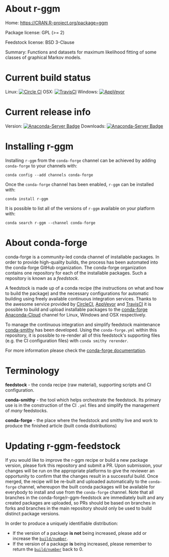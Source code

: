 About r-ggm
===========

Home: https://CRAN.R-project.org/package=ggm

Package license: GPL (>= 2)

Feedstock license: BSD 3-Clause

Summary: Functions and datasets for maximum likelihood fitting of some classes of graphical Markov models.



Current build status
====================

Linux: [![Circle CI](https://circleci.com/gh/conda-forge/r-ggm-feedstock.svg?style=shield)](https://circleci.com/gh/conda-forge/r-ggm-feedstock)
OSX: [![TravisCI](https://travis-ci.org/conda-forge/r-ggm-feedstock.svg?branch=master)](https://travis-ci.org/conda-forge/r-ggm-feedstock)
Windows: [![AppVeyor](https://ci.appveyor.com/api/projects/status/github/conda-forge/r-ggm-feedstock?svg=True)](https://ci.appveyor.com/project/conda-forge/r-ggm-feedstock/branch/master)

Current release info
====================
Version: [![Anaconda-Server Badge](https://anaconda.org/conda-forge/r-ggm/badges/version.svg)](https://anaconda.org/conda-forge/r-ggm)
Downloads: [![Anaconda-Server Badge](https://anaconda.org/conda-forge/r-ggm/badges/downloads.svg)](https://anaconda.org/conda-forge/r-ggm)

Installing r-ggm
================

Installing `r-ggm` from the `conda-forge` channel can be achieved by adding `conda-forge` to your channels with:

```
conda config --add channels conda-forge
```

Once the `conda-forge` channel has been enabled, `r-ggm` can be installed with:

```
conda install r-ggm
```

It is possible to list all of the versions of `r-ggm` available on your platform with:

```
conda search r-ggm --channel conda-forge
```


About conda-forge
=================

conda-forge is a community-led conda channel of installable packages.
In order to provide high-quality builds, the process has been automated into the
conda-forge GitHub organization. The conda-forge organization contains one repository
for each of the installable packages. Such a repository is known as a *feedstock*.

A feedstock is made up of a conda recipe (the instructions on what and how to build
the package) and the necessary configurations for automatic building using freely
available continuous integration services. Thanks to the awesome service provided by
[CircleCI](https://circleci.com/), [AppVeyor](http://www.appveyor.com/)
and [TravisCI](https://travis-ci.org/) it is possible to build and upload installable
packages to the [conda-forge](https://anaconda.org/conda-forge)
[Anaconda-Cloud](http://docs.anaconda.org/) channel for Linux, Windows and OSX respectively.

To manage the continuous integration and simplify feedstock maintenance
[conda-smithy](http://github.com/conda-forge/conda-smithy) has been developed.
Using the ``conda-forge.yml`` within this repository, it is possible to re-render all of
this feedstock's supporting files (e.g. the CI configuration files) with ``conda smithy rerender``.

For more information please check the [conda-forge documentation](https://conda-forge.org/docs/).

Terminology
===========

**feedstock** - the conda recipe (raw material), supporting scripts and CI configuration.

**conda-smithy** - the tool which helps orchestrate the feedstock.
                   Its primary use is in the construction of the CI ``.yml`` files
                   and simplify the management of *many* feedstocks.

**conda-forge** - the place where the feedstock and smithy live and work to
                  produce the finished article (built conda distributions)


Updating r-ggm-feedstock
========================

If you would like to improve the r-ggm recipe or build a new
package version, please fork this repository and submit a PR. Upon submission,
your changes will be run on the appropriate platforms to give the reviewer an
opportunity to confirm that the changes result in a successful build. Once
merged, the recipe will be re-built and uploaded automatically to the
`conda-forge` channel, whereupon the built conda packages will be available for
everybody to install and use from the `conda-forge` channel.
Note that all branches in the conda-forge/r-ggm-feedstock are
immediately built and any created packages are uploaded, so PRs should be based
on branches in forks and branches in the main repository should only be used to
build distinct package versions.

In order to produce a uniquely identifiable distribution:
 * If the version of a package **is not** being increased, please add or increase
   the [``build/number``](http://conda.pydata.org/docs/building/meta-yaml.html#build-number-and-string).
 * If the version of a package **is** being increased, please remember to return
   the [``build/number``](http://conda.pydata.org/docs/building/meta-yaml.html#build-number-and-string)
   back to 0.